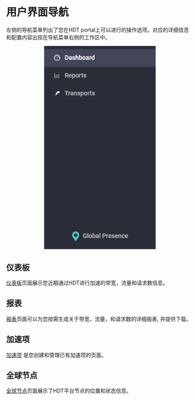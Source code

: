 # 用户界面导航

左侧的导航菜单列出了您在HDT portal上可以进行的操作选项。对应的详细信息和配置内容出现在导航菜单右侧的工作区中。

<p align=center><img src="/docs/resources/images/accessing-portal/side-menu.png" alt="navigation menu" width="300"></p>

## 仪表板
[仪表板](</docs/portal/dashboard.md>)页面展示您近期通过HDT进行加速的带宽，流量和请求数信息。

## 报表
[报表](</docs/portal/reports.md>)页面可以为您按需生成关于带宽，流量，和请求数的详细报表, 并提供下载。

## 加速项
[加速项](</docs/portal/transports/manage-transport.md>) 是您创建和管理已有加速项的页面。

## 全球节点
[全球节点](</docs/portal/global-presence.md>)页面展示了HDT平台节点的位置和状态信息。

